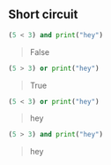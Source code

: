 ## Short circuit


```python
(5 < 3) and print("hey")
```

> False




```python
(5 > 3) or print("hey")
```

> True




```python
(5 < 3) or print("hey")
```

> hey



```python
(5 > 3) and print("hey")
```

> hey
